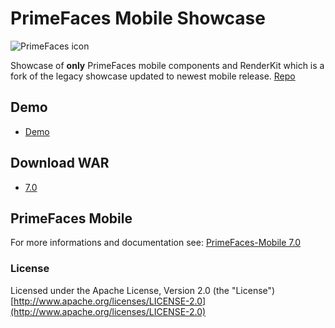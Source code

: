 # PrimeFaces Mobile Showcase

![PrimeFaces icon](https://www.primefaces.org/wp-content/uploads/2016/10/prime_logo_new.png)

Showcase of **only** PrimeFaces mobile components and RenderKit which is a fork of the legacy showcase updated to newest mobile release. [Repo](https://github.com/primefaces/primefaces-showcase-legacy)

## Demo

* [Demo](https://admin.deloma.de/primefaces-mobile-showcase/)

## Download WAR

* [7.0](https://cdn.deloma.de/others/libraries/primefaces/primefaces-mobile-showcase-7.0.war)

## PrimeFaces Mobile

For more informations and documentation see: [PrimeFaces-Mobile 7.0](https://github.com/djmj/primefaces-mobile)

### License

Licensed under the Apache License, Version 2.0 (the "License") [http://www.apache.org/licenses/LICENSE-2.0](http://www.apache.org/licenses/LICENSE-2.0)